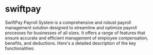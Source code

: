 # swiftpay
SwiftPay Payroll System is a comprehensive and robust payroll management solution designed to streamline and optimize payroll processes for businesses of all sizes. It offers a range of features that ensure accurate and efficient management of employee compensation, benefits, and deductions. Here's a detailed description of the key functionalities:
